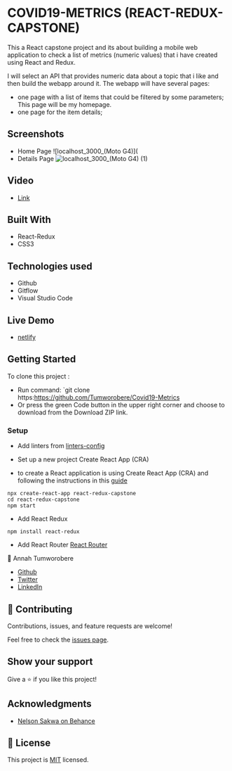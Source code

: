 # COVID19-METRICS (REACT-REDUX-CAPSTONE)
 This a React capstone project and its about building a mobile web application to check a list of metrics (numeric values) that i have created using React and Redux.

I will select an API that provides numeric data about a topic that i like and then build the webapp around it. The webapp will have several pages:

 - one page with a list of items that could be filtered by some parameters; This page will be my homepage.
 - one page for the item details; 

## Screenshots
- Home Page
![localhost_3000_(Moto G4)](
- Details Page
![localhost_3000_(Moto G4) (1)]()

## Video
- [Link]()
## Built With
- React-Redux
- CSS3

## Technologies used
- Github
- Gitflow
- Visual Studio Code
## Live Demo
- [netlify](https://covid19metrics.netlify.app/)


## Getting Started

 To clone this project :

* Run command: `git clone https:https://github.com/Tumworobere/Covid19-Metrics
* Or press the green Code button in the upper right corner and choose to download from the Download ZIP link.
### Setup
- Add linters from [linters-config](https://github.com/microverseinc/linters-config/tree/master/react-redux)
- Set up a new project Create React App (CRA)

- to create a React application is using Create React App (CRA) and following the instructions in this [guide](https://reactjs.org/docs/create-a-new-react-app.html#create-react-app)
```
npx create-react-app react-redux-capstone
cd react-redux-capstone
npm start
```
-  Add React Redux
 ```
npm install react-redux
```
- Add React Router [React Router](https://v5.reactrouter.com/web/guides/quick-start)

 :woman: Annah Tumworobere

 - [Github](https://github.com/Tumworobere)
- [Twitter](https://twitter.com/Tannah2090)
- [LinkedIn](www.linkedin.com/in/annah-tumworobere-6258b443)

## 🤝 Contributing

Contributions, issues, and feature requests are welcome!

Feel free to check the [issues page](../../issues/).

## Show your support

Give a ⭐️ if you like this project!

## Acknowledgments

- [Nelson Sakwa on Behance](https://www.behance.net/sakwadesignstudio)

## 📝 License

This project is [MIT](./MIT.md) licensed.

